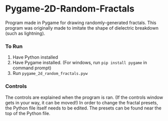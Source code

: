 # Pygame-2D-Random-Fractals
Program made in Pygame for drawing randomly-generated fractals.
This program was originally made to imitate the shape of dielectric breakdown (such as lightning).

### To Run
1. Have Python installed
2. Have Pygame installed. (For windows, run `pip install pygame` in command prompt)
3. Run `pygame_2d_random_fractals.pyw`

### Controls
The controls are explained when the program is ran. (If the controls window gets in your way, it can be moved!)
In order to change the fractal presets, the Python file itself needs to be edited. The presets can be found near the top of the Python file.